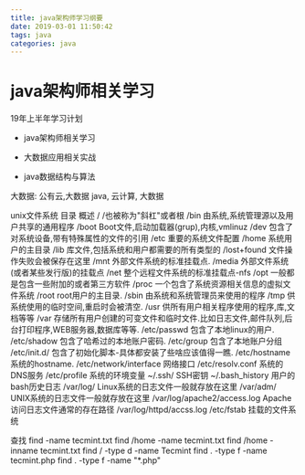 ```yaml
---
title: java架构师学习纲要
date: 2019-03-01 11:50:42
tags: java 
categories: java
---
```

# java架构师相关学习

19年上半年学习计划
 
 * java架构师相关学习

 * 大数据应用相关实战
 
 * java数据结构与算法

 大数据: 公有云,大数据
 java, 云计算, 大数据

 unix文件系统
 目录     概述
/           /也被称为"斜杠"或者根
/bin        由系统,系统管理源以及用户共享的通用程序
/boot       Boot文件,启动加载器(grup),内核,vmlinuz
/dev        包含了对系统设备,带有特殊属性的文件的引用
/etc 	    重要的系统文件配置
/home	    系统用户的主目录
/lib        库文件,包括系统和用户都需要的所有类型的
/lost+found 文件操作失败会被保存在这里
/mnt        外部文件系统的标准挂载点.
/media      外部文件系统(或者某些发行版)的挂载点
/net        整个远程文件系统的标准挂载点-nfs
/opt        一般都是包含一些附加的或者第三方软件
/proc		一个包含了系统资源相关信息的虚拟文件系统
/root		root用户的主目录.
/sbin 		由系统和系统管理员来使用的程序
/tmp        供系统使用的临时空间,重启时会被清空.
/usr		供所有用户相关程序使用的程序,库,文档等等
/var 		存储所有用户创建的可变文件和临时文件.比如日志文件,邮件队列,后台打印程序,WEB服务器,数据库等等.
/etc/passwd 包含了本地linux的用户.
/etc/shadow 包含了哈希过的本地账户密码.
/etc/group	包含了本地账户分组
/etc/init.d/ 包含了初始化脚本-具体都安装了些啥应该值得一瞧.
/etc/hostname  系统的hostname.
/etc/network/interface 网络接口
/etc/resolv.conf  	系统的DNS服务
/etc/profile  系统的环境变量
~/.ssh/	 	 SSH密钥
~/.bash_history 	用户的bash历史日志
/var/log/ 	 Linux系统的日志文件一般就存放在这里
/var/adm/ 	 UNIX系统的日志文件一般就存放在这里
/var/log/apache2/access.log  Apache访问日志文件通常的存在路径
/var/log/httpd/accss.log
/etc/fstab    挂载的文件系统

查找
find -name tecmint.txt
find /home -name tecmint.txt
find /home -inname tecmint.txt
find / -type d -name Tecmint
find . -type f -name tecmint.php
find . -type f -name "*.php"


